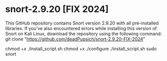 # snort-2.9.20 [FIX 2024]
This GitHub repository contains Snort version 2.9.20 with all pre-installed libraries. If you’ve also encountered errors while installing this version of Snort on Kali Linux, download the repository using the following command:
git clone "https://github.com/deadPupsich/snort-2.9.20-FIX-2024"

chmod +x ./install_script.sh
chmod +x ./configure
./install_script.sh
sudo snort
